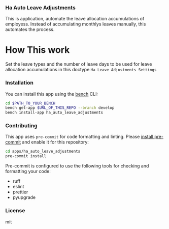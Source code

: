 ### Ha Auto Leave Adjustments

This is application, automate the leave allocation accumulations of employess. Instead of accumulating monthlys leaves manually, this automates the process.

# How This work
Set the leave types and the number of leave days to be used for leave allocation accumulations in this doctype `Ha Leave Adjustments Settings`

### Installation

You can install this app using the [bench](https://github.com/frappe/bench) CLI:

```bash
cd $PATH_TO_YOUR_BENCH
bench get-app $URL_OF_THIS_REPO --branch develop
bench install-app ha_auto_leave_adjustments
```

### Contributing

This app uses `pre-commit` for code formatting and linting. Please [install pre-commit](https://pre-commit.com/#installation) and enable it for this repository:

```bash
cd apps/ha_auto_leave_adjustments
pre-commit install
```

Pre-commit is configured to use the following tools for checking and formatting your code:

- ruff
- eslint
- prettier
- pyupgrade

### License

mit
